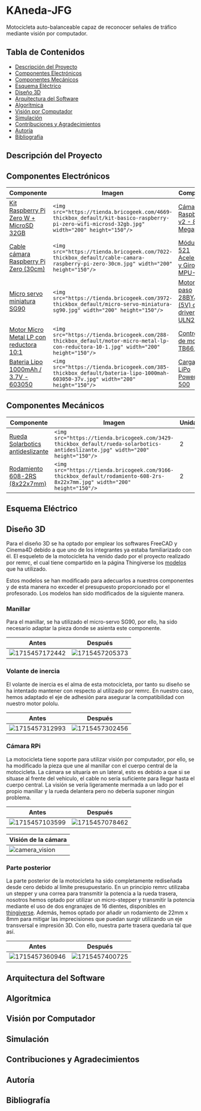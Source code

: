 # KAneda-JFG

Motocicleta auto-balanceable capaz de reconocer señales de tráfico mediante visión por computador.

## Tabla de Contenidos

+ [Descripción del Proyecto](#descripción-del-proyecto)
+ [Componentes Electrónicos](#componentes-electrónicos)
+ [Componentes Mecánicos](#componentes-mecánicos)
+ [Esquema Eléctrico](#esquema-eléctrico)
+ [Diseño 3D](#diseño-3d)
+ [Arquitectura del Software](#arquitectura-del-software)
+ [Algorítmica](#algorítmica)
+ [Visión por Computador](#visión-por-computador)
+ [Simulación](#simulación)
+ [Contribuciones y Agradecimientos](#contribuciones-y-agradecimientos)
+ [Autoría](#autoría)
+ [Bibliografía](#bibliografía)

## Descripción del Proyecto

## Componentes Electrónicos

| Componente                                                                                                                                       | Imagen                                                                                                                                          | Componente                                                                                                                                                    | Imagen                                                                                                                                            |
| ------------------------------------------------------------------------------------------------------------------------------------------------ | ----------------------------------------------------------------------------------------------------------------------------------------------- | ------------------------------------------------------------------------------------------------------------------------------------------------------------- | ------------------------------------------------------------------------------------------------------------------------------------------------- |
| [Kit Raspberry Pi Zero W + MicroSD 32GB](https://tienda.bricogeek.com/placas-raspberry-pi/1082-kit-basico-raspberry-pi-zero-wifi-microsd-32gb.html) | `<img src="https://tienda.bricogeek.com/4669-thickbox_default/kit-basico-raspberry-pi-zero-wifi-microsd-32gb.jpg" width="200" height="150"/>` | [Cámara Raspberry Pi v2 - 8 Megapíxeles](https://tienda.bricogeek.com/accesorios-raspberry-pi/822-camara-raspberry-pi-v2-8-megapixels.html)                    | `<img src="https://tienda.bricogeek.com/3115-thickbox_default/camara-raspberry-pi-v2-8-megapixels.jpg" width="200" height="150"/>`              |
| [Cable cámara Raspberry Pi Zero (30cm)](https://tienda.bricogeek.com/accesorios-raspberry-pi/1562-cable-camara-raspberry-pi-zero-30cm.html)        | `<img src="https://tienda.bricogeek.com/7022-thickbox_default/cable-camara-raspberry-pi-zero-30cm.jpg" width="200" height="150"/>`            | [Módulo GY-521 Acelerómetro y Giroscopio MPU-6050](https://tienda.bricogeek.com/acelerometros/1682-modulo-gy-521-acelerometro-y-giroscopio-mpu-6050.html)      | `<img src="https://tienda.bricogeek.com/7776-thickbox_default/modulo-gy-521-acelerometro-y-giroscopio-mpu-6050.jpg" width="200" height="150"/>` |
| [Micro servo miniatura SG90](https://tienda.bricogeek.com/servomotores/968-micro-servo-miniatura-sg90.html)                                         | `<img src="https://tienda.bricogeek.com/3972-thickbox_default/micro-servo-miniatura-sg90.jpg" width="200" height="150"/>`                     | [Motor paso a paso 28BYJ-48 (5V) con driver ULN2003](https://tienda.bricogeek.com/motores-paso-a-paso/969-motor-paso-a-paso-28byj-48-5v-con-driver-uln2003.html) | `<img src="https://tienda.bricogeek.com/5892-thickbox_default/motor-paso-a-paso-28byj-48-5v-con-driver-uln2003.jpg" width="200" height="150"/>` |
| [Motor Micro Metal LP con reductora 10:1](https://tienda.bricogeek.com/motores/113-motor-micro-metal-lp-con-reductora-10-1.html)                    | `<img src="https://tienda.bricogeek.com/288-thickbox_default/motor-micro-metal-lp-con-reductora-10-1.jpg" width="200" height="150"/>`         | [Controlador de motores TB6612FNG](https://tienda.bricogeek.com/controladores-motores/999-controlador-de-motores-tb6612fng.html)                                 | `<img src="https://tienda.bricogeek.com/4166-large_default/controlador-de-motores-tb6612fng.jpg" width="200" height="150"/>`                    |
| [Bateria Lipo 1000mAh / 3.7V - 603050](https://tienda.bricogeek.com/baterias-lipo/135-bateria-lipo-1000mah-603050-37v.html)                         | `<img src="https://tienda.bricogeek.com/385-thickbox_default/bateria-lipo-1000mah-603050-37v.jpg" width="200" height="150"/>`                 | [Cargador LiPo PowerBoost 500](https://tienda.bricogeek.com/convertidores-de-voltaje/677-cargador-lipo-powerboost-500.html)                                      | `<img src="https://tienda.bricogeek.com/2303-thickbox_default/cargador-lipo-powerboost-500.jpg" width="200" height="150"/>`                     |

## Componentes Mecánicos

| Componente                                                                                                       | Imagen                                                                                                                            | Unidades |
| ---------------------------------------------------------------------------------------------------------------- | --------------------------------------------------------------------------------------------------------------------------------- | -------- |
| [Rueda Solarbotics antideslizante](https://tienda.bricogeek.com/robotica/230-rueda-solarbotics-antideslizante.html) | `<img src="https://tienda.bricogeek.com/3429-thickbox_default/rueda-solarbotics-antideslizante.jpg" width="200" height="150"/>` | 2        |
| [Rodamiento 608-2RS (8x22x7mm)](https://tienda.bricogeek.com/rodamientos/1294-rodamiento-608-2rs-8x22x7mm.html)     | `<img src="https://tienda.bricogeek.com/9166-thickbox_default/rodamiento-608-2rs-8x22x7mm.jpg" width="200" height="150"/>`      | 2        |

## Esquema Eléctrico

## Diseño 3D

Para el diseño 3D se ha optado por emplear los softwares FreeCAD y Cinema4D debido a que uno de los integrantes ya estaba familiarizado con él. El esqueleto de la motocicleta ha venido dado por el proyecto realizado por remrc, el cual tiene compartido en la página Thingiverse los [modelos](https://www.thingiverse.com/thing:5887157/files) que ha utilizado.

Estos modelos se han modificado para adecuarlos a nuestros componentes y de esta manera no exceder el presupuesto proporcionado por el profesorado. Los modelos han sido modificados de la siguiente manera.

### Manillar

Para el manillar, se ha utilizado el micro-servo SG90, por ello, ha sido necesario adaptar la pieza donde se asienta este componente.

| Antes                                          | Después                                       |
| ---------------------------------------------- | ---------------------------------------------- |
| ![1715457172442](image/README/1715457172442.png) | ![1715457205373](image/README/1715457205373.png) |



### Volante de inercia

El volante de inercia es el alma de esta motocicleta, por tanto su diseño se ha intentado mantener con respecto al utilizado por remrc. En nuestro caso, hemos adaptado el eje de adhesión para asegurar la compatibilidad con nuestro motor pololu.


| Antes                                          | Después                                       |
| ---------------------------------------------- | ---------------------------------------------- |
| ![1715457312993](image/README/1715457312993.png) | ![1715457302456](image/README/1715457302456.png) |

### Cámara RPi

La motocicleta tiene soporte para utilizar visión por computador, por ello, se ha modificado la pieza que une al manillar con el cuerpo central de la motocicleta. La cámara se situaría en un lateral, esto es debido a que si se situase al frente del vehiculo, el cable no sería suficiente para llegar hasta el cuerpo central. La visión se vería ligeramente mermada a un lado por el propio manillar y la rueda delantera pero no debería suponer ningún problema.

| Antes                                          | Después                                       |
| ---------------------------------------------- | ---------------------------------------------- |
| ![1715457103599](image/README/1715457103599.png) | ![1715457078462](image/README/1715457078462.png) |


| Visión de la cámara                          |
| ---------------------------------------------- |
| ![camera_vision](image/README/vision_camara.png) |

### Parte posterior

La parte posterior de la motocicleta ha sido completamente rediseñada desde cero debido al límite presupuestario. En un principio remrc utilizaba un stepper y una correa para transmitir la potencia a la rueda trasera, nosotros hemos optado por utilizar un micro-stepper y transmitir la potencia mediante el uso de dos engranajes de 16 dientes, disponibles en [thingiverse](https://www.thingiverse.com/thing:146289). Además, hemos optado por añadir un rodamiento de 22mm x 8mm para mitigar las imprecisiones que puedan surgir utilizando un eje transversal e impresión 3D. Con ello, nuestra parte trasera quedaría tal que así.

| Antes                                          | Después                                       |
| ---------------------------------------------- | ---------------------------------------------- |
| ![1715457360946](image/README/1715457360946.png) | ![1715457400725](image/README/1715457400725.png) |



## Arquitectura del Software

## Algorítmica

## Visión por Computador

## Simulación

## Contribuciones y Agradecimientos

## Autoría

## Bibliografía
